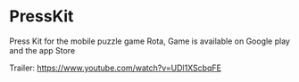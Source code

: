 # PressKit
Press Kit for the mobile puzzle game Rota, 
Game is available on Google play and the app Store

Trailer: 
https://www.youtube.com/watch?v=UDl1XScbqFE
